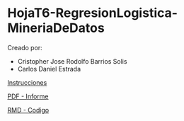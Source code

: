 # HojaT6-RegresionLogistica-MineriaDeDatos

Creado por:

- Cristopher Jose Rodolfo Barrios Solis
- Carlos Daniel Estrada


[Instrucciones](./HojadeTrabajo6.MRLog_2023.pdf)

[PDF - Informe](./RegresionLogistica.pdf)

[RMD - Codigo](./RegresionLogistica.Rmd)
